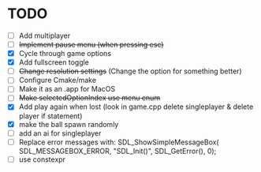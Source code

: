 # TODO

- [ ] Add multiplayer
- [ ] ~~Implement pause menu (when pressing esc)~~
- [x] Cycle through game options
- [x] Add fullscreen toggle
- [ ] ~~Change resolution settings~~ (Change the option for something better)
- [ ] Configure Cmake/make
- [ ] Make it as an .app for MacOS
- [ ] ~~Make selectedOptionIndex use menu enum~~
- [x] Add play again when lost (look in game.cpp delete singleplayer & delete player if statement)
- [x] make the ball spawn randomly
- [ ] add an ai for singleplayer
- [ ] Replace error messages with: SDL_ShowSimpleMessageBox( SDL_MESSAGEBOX_ERROR, "SDL_Init()", SDL_GetError(), 0);
- [ ] use constexpr